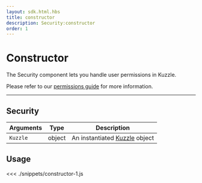 ```yaml
---
layout: sdk.html.hbs
title: constructor
description: Security:constructor
order: 1
---
```


# Constructor

The Security component lets you handle user permissions in Kuzzle.

Please refer to our [permissions guide](/core/1/guide/guides/essentials/security/#user-permissions) for more information.

---

## Security

| Arguments | Type   | Description                                       |
| --------- | ------ | ------------------------------------------------- |
| `Kuzzle`  | object | An instantiated [Kuzzle](/sdk/js/5/kuzzle) object |

## Usage

<<< ./snippets/constructor-1.js
